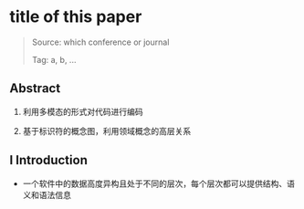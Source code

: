 # title of this paper

> Source: which conference or journal
>
> Tag: a, b, ...

## Abstract

1. 利用多模态的形式对代码进行编码

2. 基于标识符的概念图，利用领域概念的高层关系


## Ⅰ Introduction

+ 一个软件中的数据高度异构且处于不同的层次，每个层次都可以提供结构、语义和语法信息

